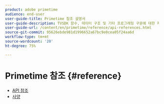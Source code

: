 ```yaml
---
product: adobe primetime
audience: end-user
user-guide-title: Primetime 참조 설명서
user-guide-description: TVSDK 함수, 데이터 구조 및 기타 프로그래밍 구문에 대한 자세한 정보를 제공합니다.
user-guide-url: /content/en/primetime/reference/api-references.html
source-git-commit: 95626ebde981d1996652a67bc9e0cea05f24aa6d
workflow-type: tm+mt
source-wordcount: '20'
ht-degree: 75%

---
```



# Primetime 참조 {#reference}

+ [API 참조](api-references.md)
+ [사양](specifications.md)